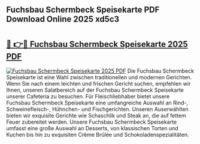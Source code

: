 ## Fuchsbau Schermbeck Speisekarte PDF Download Online 2025 xd5c3

# <h2><a href="http://gc91mp.nevu.top/?p=Fuchsbau+Schermbeck+Speisekarte">🔗 👉🔴 Fuchsbau Schermbeck Speisekarte 2025 PDF</a></h2>

[![Fuchsbau Schermbeck Speisekarte 2025 PDF](https://i.imgur.com/dBaPXMq.png)](http://gc91mp.nevu.top/?p=Fuchsbau+Schermbeck+Speisekarte)
Die Fuchsbau Schermbeck Speisekarte ist eine Wahl zwischen traditionellen und modernen Gerichten. Wenn Sie nach einem leichten und frischen Gericht suchen, empfehlen wir Ihnen, unseren Salatbereich auf der Fuchsbau Schermbeck Speisekarte unserer Cafeteria zu besuchen. Für Fleischliebhaber bietet unsere Fuchsbau Schermbeck Speisekarte eine umfangreiche Auswahl an Rind-, Schweinefleisch-, Hühnchen- und Fischgerichten. Unseren Auserwählten bieten wir exquisite Gerichte wie Schaschlik und Steak an, die auf fettem Feuer zubereitet werden. Unsere Fuchsbau Schermbeck Speisekarte umfasst eine große Auswahl an Desserts, von klassischen Torten und Kuchen bis hin zu exquisiten Crème Brûlée und Schokoladenspezialitäten.
